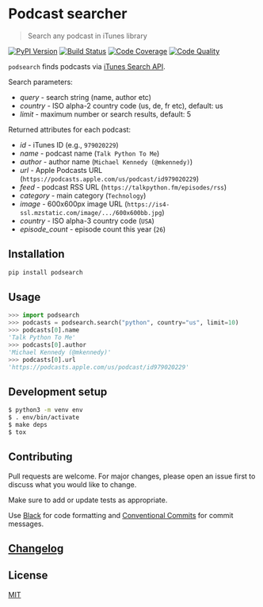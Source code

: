 # Podcast searcher

> Search any podcast in iTunes library

[![PyPI Version][pypi-image]][pypi-url]
[![Build Status][build-image]][build-url]
[![Code Coverage][coverage-image]][coverage-url]
[![Code Quality][quality-image]][quality-url]

`podsearch` finds podcasts via [iTunes Search API](https://developer.apple.com/library/archive/documentation/AudioVideo/Conceptual/iTuneSearchAPI/index.html).

Search parameters:

- *query* - search string (name, author etc)
- *country* - ISO alpha-2 country code (us, de, fr etc), default: us
- *limit* - maximum number or search results, default: 5

Returned attributes for each podcast:

- *id* - iTunes ID (e.g., `979020229`)
- *name* - podcast name (`Talk Python To Me`)
- *author* - author name (`Michael Kennedy (@mkennedy)`)
- *url* - Apple Podcasts URL (`https://podcasts.apple.com/us/podcast/id979020229`)
- *feed* - podcast RSS URL (`https://talkpython.fm/episodes/rss`)
- *category* - main category (`Technology`)
- *image* - 600x600px image URL (`https://is4-ssl.mzstatic.com/image/.../600x600bb.jpg`)
- *country* - ISO alpha-3 country code (`USA`)
- *episode_count* - episode count this year (`26`)

## Installation

```sh
pip install podsearch
```

## Usage

```python
>>> import podsearch
>>> podcasts = podsearch.search("python", country="us", limit=10)
>>> podcasts[0].name
'Talk Python To Me'
>>> podcasts[0].author
'Michael Kennedy (@mkennedy)'
>>> podcasts[0].url
'https://podcasts.apple.com/us/podcast/id979020229'
```

## Development setup

```sh
$ python3 -m venv env
$ . env/bin/activate
$ make deps
$ tox
```

## Contributing

Pull requests are welcome. For major changes, please open an issue first to discuss what you would like to change.

Make sure to add or update tests as appropriate.

Use [Black](https://black.readthedocs.io/en/stable/) for code formatting and [Conventional Commits](https://www.conventionalcommits.org/en/v1.0.0-beta.4/) for commit messages.

## [Changelog](CHANGELOG.md)

## License

[MIT](https://choosealicense.com/licenses/mit/)

<!-- Badges -->

[pypi-image]: https://img.shields.io/pypi/v/podsearch?style=flat-square
[pypi-url]: https://pypi.org/project/podsearch/
[build-image]: https://img.shields.io/travis/nalgeon/podsearch-py?style=flat-square
[build-url]: https://travis-ci.org/nalgeon/podsearch-py
[coverage-image]: https://img.shields.io/coveralls/github/nalgeon/podsearch-py?style=flat-square
[coverage-url]: https://coveralls.io/github/nalgeon/podsearch-py
[quality-image]: https://img.shields.io/codeclimate/maintainability/nalgeon/podsearch-py?style=flat-square
[quality-url]: https://codeclimate.com/github/nalgeon/podsearch-py
